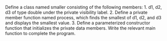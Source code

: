 Define a class named smaller consisting of the following members:
	1.	d1, d2, d3 of type double under the private visibility label.
	2.	Define a private member function named process, which finds the smallest of d1, d2, and d3 and displays the smallest value.
	3.	Define a parameterized constructor function that initializes the private data members.
Write the relevant main function to complete the program.